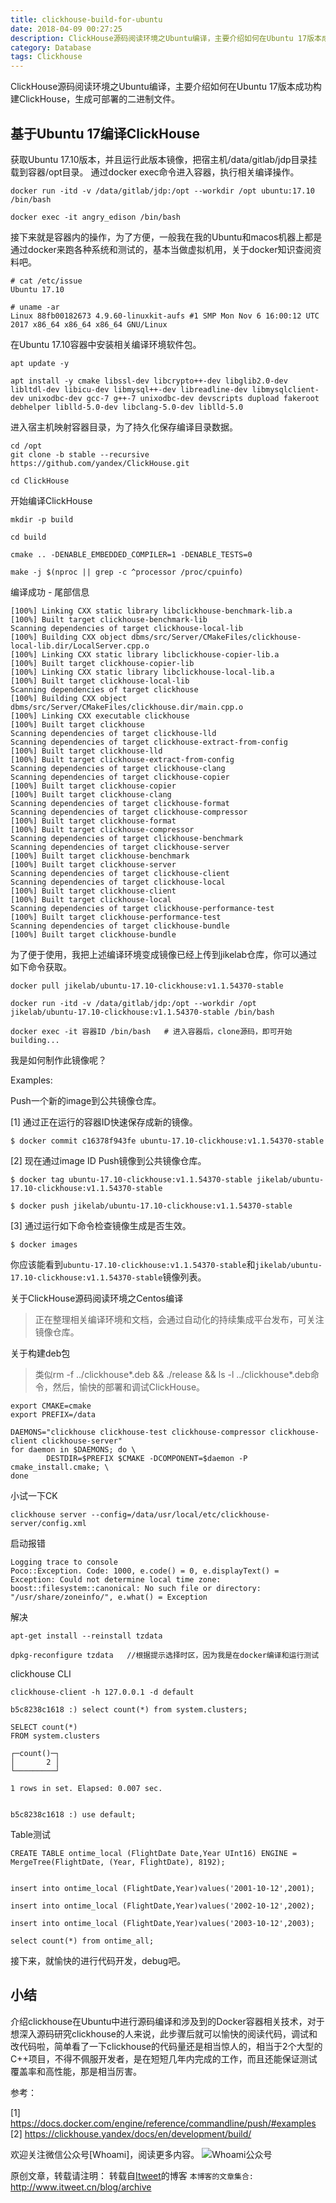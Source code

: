 ```yaml
---
title: clickhouse-build-for-ubuntu
date: 2018-04-09 00:27:25
description: ClickHouse源码阅读环境之Ubuntu编译，主要介绍如何在Ubuntu 17版本成功构建ClickHouse，生成可部署的二进制文件。
category: Database
tags: Clickhouse
---
```


ClickHouse源码阅读环境之Ubuntu编译，主要介绍如何在Ubuntu 17版本成功构建ClickHouse，生成可部署的二进制文件。

## 基于Ubuntu 17编译ClickHouse

获取Ubuntu 17.10版本，并且运行此版本镜像，把宿主机/data/gitlab/jdp目录挂载到容器/opt目录。 通过docker exec命令进入容器，执行相关编译操作。

```
docker run -itd -v /data/gitlab/jdp:/opt --workdir /opt ubuntu:17.10 /bin/bash

docker exec -it angry_edison /bin/bash
```

接下来就是容器内的操作，为了方便，一般我在我的Ubuntu和macos机器上都是通过docker来跑各种系统和测试的，基本当做虚拟机用，关于docker知识查阅资料吧。

```
# cat /etc/issue
Ubuntu 17.10

# uname -ar
Linux 88fb00182673 4.9.60-linuxkit-aufs #1 SMP Mon Nov 6 16:00:12 UTC 2017 x86_64 x86_64 x86_64 GNU/Linux
```

在Ubuntu 17.10容器中安装相关编译环境软件包。

```
apt update -y 

apt install -y cmake libssl-dev libcrypto++-dev libglib2.0-dev libltdl-dev libicu-dev libmysql++-dev libreadline-dev libmysqlclient-dev unixodbc-dev gcc-7 g++-7 unixodbc-dev devscripts dupload fakeroot debhelper liblld-5.0-dev libclang-5.0-dev liblld-5.0
```

进入宿主机映射容器目录，为了持久化保存编译目录数据。

```
cd /opt
git clone -b stable --recursive https://github.com/yandex/ClickHouse.git

cd ClickHouse
```

开始编译ClickHouse

```
mkdir -p build

cd build

cmake .. -DENABLE_EMBEDDED_COMPILER=1 -DENABLE_TESTS=0

make -j $(nproc || grep -c ^processor /proc/cpuinfo)

```

编译成功 - 尾部信息

```
[100%] Linking CXX static library libclickhouse-benchmark-lib.a
[100%] Built target clickhouse-benchmark-lib
Scanning dependencies of target clickhouse-local-lib
[100%] Building CXX object dbms/src/Server/CMakeFiles/clickhouse-local-lib.dir/LocalServer.cpp.o
[100%] Linking CXX static library libclickhouse-copier-lib.a
[100%] Built target clickhouse-copier-lib
[100%] Linking CXX static library libclickhouse-local-lib.a
[100%] Built target clickhouse-local-lib
Scanning dependencies of target clickhouse
[100%] Building CXX object dbms/src/Server/CMakeFiles/clickhouse.dir/main.cpp.o
[100%] Linking CXX executable clickhouse
[100%] Built target clickhouse
Scanning dependencies of target clickhouse-lld
Scanning dependencies of target clickhouse-extract-from-config
[100%] Built target clickhouse-lld
[100%] Built target clickhouse-extract-from-config
Scanning dependencies of target clickhouse-clang
Scanning dependencies of target clickhouse-copier
[100%] Built target clickhouse-copier
[100%] Built target clickhouse-clang
Scanning dependencies of target clickhouse-format
Scanning dependencies of target clickhouse-compressor
[100%] Built target clickhouse-format
[100%] Built target clickhouse-compressor
Scanning dependencies of target clickhouse-benchmark
Scanning dependencies of target clickhouse-server
[100%] Built target clickhouse-benchmark
[100%] Built target clickhouse-server
Scanning dependencies of target clickhouse-client
Scanning dependencies of target clickhouse-local
[100%] Built target clickhouse-client
[100%] Built target clickhouse-local
Scanning dependencies of target clickhouse-performance-test
[100%] Built target clickhouse-performance-test
Scanning dependencies of target clickhouse-bundle
[100%] Built target clickhouse-bundle

```


为了便于使用，我把上述编译环境变成镜像已经上传到jikelab仓库，你可以通过如下命令获取。

```
docker pull jikelab/ubuntu-17.10-clickhouse:v1.1.54370-stable

docker run -itd -v /data/gitlab/jdp:/opt --workdir /opt jikelab/ubuntu-17.10-clickhouse:v1.1.54370-stable /bin/bash

docker exec -it 容器ID /bin/bash   # 进入容器后，clone源码，即可开始building...
```

我是如何制作此镜像呢？

Examples:

Push一个新的image到公共镜像仓库。

[1] 通过正在运行的容器ID快速保存成新的镜像。

```
$ docker commit c16378f943fe ubuntu-17.10-clickhouse:v1.1.54370-stable
```

[2] 现在通过image ID Push镜像到公共镜像仓库。

```
$ docker tag ubuntu-17.10-clickhouse:v1.1.54370-stable jikelab/ubuntu-17.10-clickhouse:v1.1.54370-stable

$ docker push jikelab/ubuntu-17.10-clickhouse:v1.1.54370-stable
```

[3] 通过运行如下命令检查镜像生成是否生效。

```
$ docker images
```

你应该能看到`ubuntu-17.10-clickhouse:v1.1.54370-stable`和`jikelab/ubuntu-17.10-clickhouse:v1.1.54370-stable`镜像列表。

关于ClickHouse源码阅读环境之Centos编译

> 正在整理相关编译环境和文档，会通过自动化的持续集成平台发布，可关注镜像仓库。

关于构建deb包

> 类似rm -f ../clickhouse*.deb && ./release && ls -l ../clickhouse*.deb命令，然后，愉快的部署和调试ClickHouse。

```
export CMAKE=cmake
export PREFIX=/data

DAEMONS="clickhouse clickhouse-test clickhouse-compressor clickhouse-client clickhouse-server"
for daemon in $DAEMONS; do \
        DESTDIR=$PREFIX $CMAKE -DCOMPONENT=$daemon -P cmake_install.cmake; \
done
```

小试一下CK

```
clickhouse server --config=/data/usr/local/etc/clickhouse-server/config.xml
```

启动报错

```
Logging trace to console
Poco::Exception. Code: 1000, e.code() = 0, e.displayText() = Exception: Could not determine local time zone: boost::filesystem::canonical: No such file or directory: "/usr/share/zoneinfo/", e.what() = Exception
```

解决

```
apt-get install --reinstall tzdata

dpkg-reconfigure tzdata   //根据提示选择时区，因为我是在docker编译和运行测试
```

clickhouse CLI

```
clickhouse-client -h 127.0.0.1 -d default

b5c8238c1618 :) select count(*) from system.clusters;

SELECT count(*)
FROM system.clusters

┌─count()─┐
│       2 │
└─────────┘

1 rows in set. Elapsed: 0.007 sec.


b5c8238c1618 :) use default;

```

Table测试
```
CREATE TABLE ontime_local (FlightDate Date,Year UInt16) ENGINE = MergeTree(FlightDate, (Year, FlightDate), 8192);


insert into ontime_local (FlightDate,Year)values('2001-10-12',2001);

insert into ontime_local (FlightDate,Year)values('2002-10-12',2002);

insert into ontime_local (FlightDate,Year)values('2003-10-12',2003);

select count(*) from ontime_all;
```

接下来，就愉快的进行代码开发，debug吧。

## 小结

介绍clickhouse在Ubuntu中进行源码编译和涉及到的Docker容器相关技术，对于想深入源码研究clickhouse的人来说，此步骤后就可以愉快的阅读代码，调试和改代码啦，简单看了一下clickhouse的代码量还是相当惊人的，相当于2个大型的C++项目，不得不佩服开发者，是在短短几年内完成的工作，而且还能保证测试覆盖率和高性能，那是相当厉害。

参考：

[1] https://docs.docker.com/engine/reference/commandline/push/#examples
[2] https://clickhouse.yandex/docs/en/development/build/

欢迎关注微信公众号[Whoami]，阅读更多内容。
![Whoami公众号](https://github.com/itweet/labs/raw/master/common/img/weixin_public.gif)

原创文章，转载请注明： 转载自[Itweet](http://www.itweet.cn)的博客
`本博客的文章集合:` http://www.itweet.cn/blog/archive